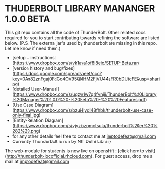 # THUDERBOLT LIBRARY MANANGER 1.0.0 BETA

This git repo contains all the code of ThunderBolt. Other related docs required for you to start contributing towards refining the software are listed below. (P.S. The external jar's used by thunderbolt are missing in this repo. Let me know if need them.)
* [setup + instructions] (https://www.dropbox.com/s/vk1ava1of8i8eio/SETUP-Beta.rar)
* [version history and bug/fixes] (https://docs.google.com/spreadsheet/ccc?key=0An82znFgaj0FdGo4OV95QklHM2FjVU44aFR0bDUtcFE&usp=sharing)
* [detailed User-Manual] (https://www.dropbox.com/s/uqzw1w7q4fvniji/ThunderBolt%20Library%20Manager%201.0.0%20-%20Beta%20-%20%20Features.pdf)
* [Use Case Diagram] (https://www.dropbox.com/s/bzui4lydi48fhbk/thunderbolt-use-case-only-final.jpg)
* [Entity-Relation Diagram] (https://www.dropbox.com/s/vjyziazpmctsula/thunderbolt%20er%20%282%29.png)
* for any other details feel free to contact me at imptodefeat@gmail.com
* Currently ThunderBolt is run by NIT Delhi Library

The web-module for students is now live on openshift : [click here to visit] (http://thunderbolt-locofficial.rhcloud.com). For guest access, drop me a mail at imptodefeat@gmail.com

